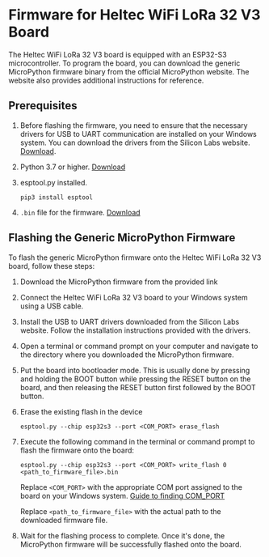 # Firmware for Heltec WiFi LoRa 32 V3 Board

The Heltec WiFi LoRa 32 V3 board is equipped with an ESP32-S3 microcontroller. To program the board, you can download the generic MicroPython firmware binary from the official MicroPython website. The website also provides additional instructions for reference.

## Prerequisites

1. Before flashing the firmware, you need to ensure that the necessary drivers for USB to UART communication are installed on your Windows system. You can download the drivers from the Silicon Labs website. [Download](https://www.silabs.com/developers/usb-to-uart-bridge-vcp-drivers?tab=downloads).

2. Python 3.7 or higher. [Download](https://www.python.org/downloads/)

3. esptool.py installed.
    ```
    pip3 install esptool
    ```

4. `.bin` file for the firmware. [Download](https://micropython.org/download/GENERIC_S3/)

## Flashing the Generic MicroPython Firmware

To flash the generic MicroPython firmware onto the Heltec WiFi LoRa 32 V3 board, follow these steps:

1. Download the MicroPython firmware from the provided link

2. Connect the Heltec WiFi LoRa 32 V3 board to your Windows system using a USB cable.

3. Install the USB to UART drivers downloaded from the Silicon Labs website. Follow the installation instructions provided with the drivers.

4. Open a terminal or command prompt on your computer and navigate to the directory where you downloaded the MicroPython firmware.

5. Put the board into bootloader mode. This is usually done by pressing and holding the BOOT button while pressing the RESET button on the board, and then releasing the RESET button first followed by the BOOT button.

6. Erase the existing flash in the device
   ```
   esptool.py --chip esp32s3 --port <COM_PORT> erase_flash
   ```

7. Execute the following command in the terminal or command prompt to flash the firmware onto the board:
   ```
   esptool.py --chip esp32s3 --port <COM_PORT> write_flash 0 <path_to_firmware_file>.bin
   ```

   Replace `<COM_PORT>` with the appropriate COM port assigned to the board on your Windows system. [Guide to finding COM_PORT](https://help.fleetmon.com/en/articles/2010900-how-do-i-get-my-com-port-number-windows)
   
   Replace `<path_to_firmware_file>` with the actual path to the downloaded firmware file.

8. Wait for the flashing process to complete. Once it's done, the MicroPython firmware will be successfully flashed onto the board.